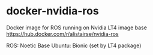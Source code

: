 # docker-nvidia-ros
Docker image for ROS running on Nvidia LT4 image base
https://hub.docker.com/r/alistairse/nvidia-ros

ROS: Noetic Base
Ubuntu: Bionic (set by LT4 package)
